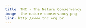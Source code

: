 ```yaml
---
title: TNC - The Nature Conservancy
image: the-nature-conservancy.png
link: http://www.tnc.org.br
---
```

